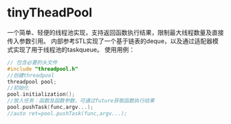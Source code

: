 # tinyTheadPool
一个简单、轻便的线程池实现，支持返回函数执行结果，限制最大线程数量及直接传入参数引用。
内部参考STL实现了一个基于链表的deque，以及通过适配器模式实现了用于线程池的taskqueue。
使用用例：
``` cpp
// 包含必要的头文件
#include "threadpool.h"
//创建threadpool
threadpool pool;
//初始化
pool.initialization();
//放入任务：函数及函数参数，可通过future获取函数执行结果
pool.pushTask(func,argv...);
//auto ret=pool.pushTask(func,argv...);
``` 